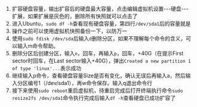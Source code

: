 1. 扩容硬盘容量，输出扩容后的硬盘最大容量，点击编辑虚拟机设置---硬盘---扩展，如果扩展是灰色的，删除所有快照就可以点击了
2. 进入Ubuntu，`sudo df -h`查看现有硬盘容量，第四行`/dev/sda1`后的容量就是
3. 操作之前可以使用虚拟机快照备份一下，以防万一
4. 使用`sudo fdisk /dev/sda`后输入`d`删除分区，如果不理解每个命令的含义，可以输入m命令帮助。
5. 删除分区后创建分区，输入`n`，回车，再输入`p`，回车，+40G（在提示First sector时回车，在Last sector输入+40G），弹出`Created a new partition 1 of type 'linux'...`表示成功
6. 继续输入p命令，查看硬盘容量Size是否有变化，确认无误后再输入a，然后输入分区编号1（/dev/sda1），再w命令保存。输入q退出命令行
7. 接下来使用`sudo reboot`重启虚拟机，待重启完成后打开终端执行命令`sudo resize2fs /dev/sda1`命令执行完成后输入`df -h`查看硬盘已成功扩容了